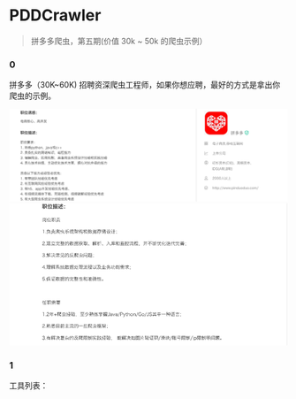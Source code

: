# PDDCrawler

> 拼多多爬虫，第五期(价值 30k ~ 50k 的爬虫示例）


### 0

拼多多（30K~60K) 招聘资深爬虫工程师，如果你想应聘，最好的方式是拿出你爬虫的示例。

[![jd1](images/jd1.png)](https://www.lagou.com/jobs/5661013.html)
[![jd2](images/jd2.png)](https://www.lagou.com/jobs/5566962.html)

### 1

工具列表：


